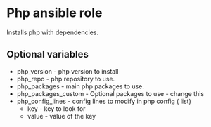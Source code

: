 # Php ansible role
Installs php with dependencies.

## Optional variables
* php_version - php version to install
* php_repo - php repository to use.
* php_packages - main php packages to use.
* php_packages_custom - Optional packages to use - change this
* php_config_lines - config lines to modify in php config ( list)
  * key - key to look for
  * value - value of the key
